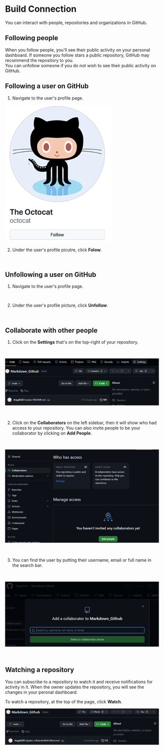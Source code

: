 # Build Connection
You can interact with people, repositories and organizations in GitHub. 

## Following people 
When you follow people, you'll see their public activity on your personal dashboard. If someone you follow stars a public repository, GitHub may recommend the repository to you. <br />
You can unfollow someone if you do not wish to see their public activity on GitHub. 
<br />

## Following a user on GitHub
1. Navigate to the user's profile page.
   <br />

![](https://github.com/AngelS28/Markdown_Github/blob/main/Images/followPage.png)

2. Under the user's profile picutre, click **Folow**.
<br />

## Unfollowing a user on GitHub
1. Navigate to the user's profile page.
 <br />

2. Under the user's profile picture, click **Unfollow**.
<br />


## Collaborate with other people
1. Click on the **Settings** that's on the top-right of your repository.
 <br/>

![](https://github.com/AngelS28/Markdown_Github/blob/main/Images/generalSetting.png)

<br />

2. Click on the **Collaborators** on the left sidebar, then it will show who had access to your repository. You can also invite people to be your collaborator by clicking on **Add People**.
<br />

![](https://github.com/AngelS28/Markdown_Github/blob/main/Images/collaborate.png) 

<br />

3. You can find the user by putting their username, email or full name in the search bar.
<br />

![](https://github.com/AngelS28/Markdown_Github/blob/main/Images/searchPeople.png) 

<br />

## Watching a repository
You can subscribe to a repository to watch it and receive notifications for activity in it. When the owner updates the repository, you will see the changes in your peronal dashboard.
<br />

To watch a repository, at the top of the page, click **Watch**.
<br />

![](https://github.com/AngelS28/Markdown_Github/blob/main/Images/watching.png)
